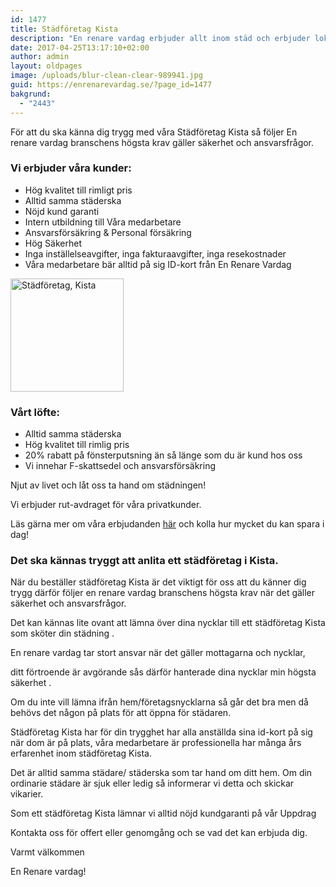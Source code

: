 ```yaml
---
id: 1477
title: Städföretag Kista
description: "En renare vardag erbjuder allt inom städ och erbjuder lokalvård till hög kvalitet i Kista."
date: 2017-04-25T13:17:10+02:00
author: admin
layout: oldpages
image: /uploads/blur-clean-clear-989941.jpg
guid: https://enrenarevardag.se/?page_id=1477
bakgrund:
  - "2443"
---
```

För att du ska känna dig trygg med våra Städföretag Kista så följer En renare vardag branschens högsta krav gäller säkerhet och ansvarsfrågor.

### Vi erbjuder våra kunder:

  * Hög kvalitet till rimligt pris
  * Alltid samma städerska
  * Nöjd kund garanti
  * Intern utbildning till Våra medarbetare
  * Ansvarsförsäkring & Personal försäkring
  * Hög Säkerhet
  * Inga inställelseavgifter, inga fakturaavgifter, inga resekostnader
  * Våra medarbetare bär alltid på sig ID-kort från En Renare Vardag

[<img class="wp-image-1478 aligncenter" src="https://enrenarevardag.se/wp-content/uploads/2017/04/Flyttstädning-21-300x300.jpg" alt="Städföretag, Kista" width="181" height="181" srcset="https://enrenarevardag.se/wp-content/uploads/2017/04/Flyttstädning-21-300x300.jpg 300w, https://enrenarevardag.se/wp-content/uploads/2017/04/Flyttstädning-21-150x150.jpg 150w, https://enrenarevardag.se/wp-content/uploads/2017/04/Flyttstädning-21-125x125.jpg 125w, https://enrenarevardag.se/wp-content/uploads/2017/04/Flyttstädning-21.jpg 450w" sizes="(max-width: 181px) 100vw, 181px" />](https://enrenarevardag.se/pris/) 

### Vårt löfte:

  * Alltid samma städerska
  * Hög kvalitet till rimlig pris
  * 20% rabatt på fönsterputsning än så länge som du är kund hos oss
  * Vi innehar F-skattsedel och ansvarsförsäkring

Njut av livet och låt oss ta hand om städningen!

Vi erbjuder rut-avdraget för våra privatkunder.

Läs gärna mer om våra erbjudanden [här](https://enrenarevardag.se/erbjudanden/) och kolla hur mycket du kan spara i dag!

### Det ska kännas tryggt att anlita ett städföretag i Kista.

När du beställer städföretag Kista är det viktigt för oss att du känner dig trygg därför följer en renare vardag branschens högsta krav när det gäller säkerhet och ansvarsfrågor.

Det kan kännas lite ovant att lämna över dina nycklar till ett städföretag Kista som sköter din städning .

En renare vardag tar stort ansvar när det gäller mottagarna och nycklar,

ditt förtroende är avgörande sås därför hanterade dina nycklar min högsta säkerhet .

Om du inte vill lämna ifrån hem/företagsnycklarna så går det bra men då behövs det någon på plats för att öppna för städaren.

Städföretag Kista har för din trygghet har alla anställda sina id-kort på sig när dom är på plats, våra medarbetare är professionella har många års erfarenhet inom städföretag Kista.

Det är alltid samma städare/ städerska som tar hand om ditt hem. Om din ordinarie städare är sjuk eller ledig så informerar vi detta och skickar vikarier.

Som ett städföretag Kista lämnar vi alltid nöjd kundgaranti på vår Uppdrag

Kontakta oss för offert eller genomgång och se vad det kan erbjuda dig.

Varmt välkommen

En Renare vardag!